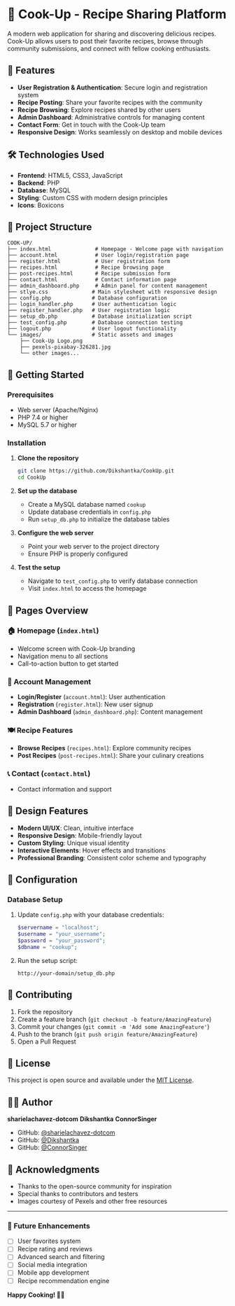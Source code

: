 # 🍳 Cook-Up - Recipe Sharing Platform

A modern web application for sharing and discovering delicious recipes. Cook-Up allows users to post their favorite recipes, browse through community submissions, and connect with fellow cooking enthusiasts.

## 🚀 Features

- **User Registration & Authentication**: Secure login and registration system
- **Recipe Posting**: Share your favorite recipes with the community
- **Recipe Browsing**: Explore recipes shared by other users
- **Admin Dashboard**: Administrative controls for managing content
- **Contact Form**: Get in touch with the Cook-Up team
- **Responsive Design**: Works seamlessly on desktop and mobile devices

## 🛠️ Technologies Used

- **Frontend**: HTML5, CSS3, JavaScript
- **Backend**: PHP
- **Database**: MySQL
- **Styling**: Custom CSS with modern design principles
- **Icons**: Boxicons

## 📁 Project Structure

```
COOK-UP/
├── index.html              # Homepage - Welcome page with navigation
├── account.html            # User login/registration page
├── register.html           # User registration form
├── recipes.html            # Recipe browsing page
├── post-recipes.html       # Recipe submission form
├── contact.html            # Contact information page
├── admin_dashboard.php     # Admin panel for content management
├── stlye.css              # Main stylesheet with responsive design
├── config.php             # Database configuration
├── login_handler.php      # User authentication logic
├── register_handler.php   # User registration logic
├── setup_db.php           # Database initialization script
├── test_config.php        # Database connection testing
├── logout.php             # User logout functionality
└── images/                # Static assets and images
    ├── Cook-Up Logo.png
    ├── pexels-pixabay-326281.jpg
    └── other images...
```

## 🚀 Getting Started

### Prerequisites
- Web server (Apache/Nginx)
- PHP 7.4 or higher
- MySQL 5.7 or higher

### Installation

1. **Clone the repository**
   ```bash
   git clone https://github.com/Dikshantka/CookUp.git
   cd CookUp
   ```

2. **Set up the database**
   - Create a MySQL database named `cookup`
   - Update database credentials in `config.php`
   - Run `setup_db.php` to initialize the database tables

3. **Configure the web server**
   - Point your web server to the project directory
   - Ensure PHP is properly configured

4. **Test the setup**
   - Navigate to `test_config.php` to verify database connection
   - Visit `index.html` to access the homepage

## 📱 Pages Overview

### 🏠 Homepage (`index.html`)
- Welcome screen with Cook-Up branding
- Navigation menu to all sections
- Call-to-action button to get started

### 👤 Account Management
- **Login/Register** (`account.html`): User authentication
- **Registration** (`register.html`): New user signup
- **Admin Dashboard** (`admin_dashboard.php`): Content management

### 🍽️ Recipe Features
- **Browse Recipes** (`recipes.html`): Explore community recipes
- **Post Recipes** (`post-recipes.html`): Share your culinary creations

### 📞 Contact (`contact.html`)
- Contact information and support

## 🎨 Design Features

- **Modern UI/UX**: Clean, intuitive interface
- **Responsive Design**: Mobile-friendly layout
- **Custom Styling**: Unique visual identity
- **Interactive Elements**: Hover effects and transitions
- **Professional Branding**: Consistent color scheme and typography

## 🔧 Configuration

### Database Setup
1. Update `config.php` with your database credentials:
   ```php
   $servername = "localhost";
   $username = "your_username";
   $password = "your_password";
   $dbname = "cookup";
   ```

2. Run the setup script:
   ```
   http://your-domain/setup_db.php
   ```

## 🤝 Contributing

1. Fork the repository
2. Create a feature branch (`git checkout -b feature/AmazingFeature`)
3. Commit your changes (`git commit -m 'Add some AmazingFeature'`)
4. Push to the branch (`git push origin feature/AmazingFeature`)
5. Open a Pull Request

## 📝 License

This project is open source and available under the [MIT License](LICENSE).

## 👨‍💻 Author

**sharielachavez-dotcom**
**Dikshantka**
**ConnorSinger**
- GitHub: [@sharielachavez-dotcom](https://github.com/sharielachavez-dotcom)
- GitHub: [@Dikshantka](https://github.com/Dikshantka)
- GitHub: [@ConnorSinger](https://github.com/ConnorSinger)
## 🙏 Acknowledgments

- Thanks to the open-source community for inspiration
- Special thanks to contributors and testers
- Images courtesy of Pexels and other free resources

---

### 🔮 Future Enhancements

- [ ] User favorites system
- [ ] Recipe rating and reviews
- [ ] Advanced search and filtering
- [ ] Social media integration
- [ ] Mobile app development
- [ ] Recipe recommendation engine

**Happy Cooking! 🍳✨**
